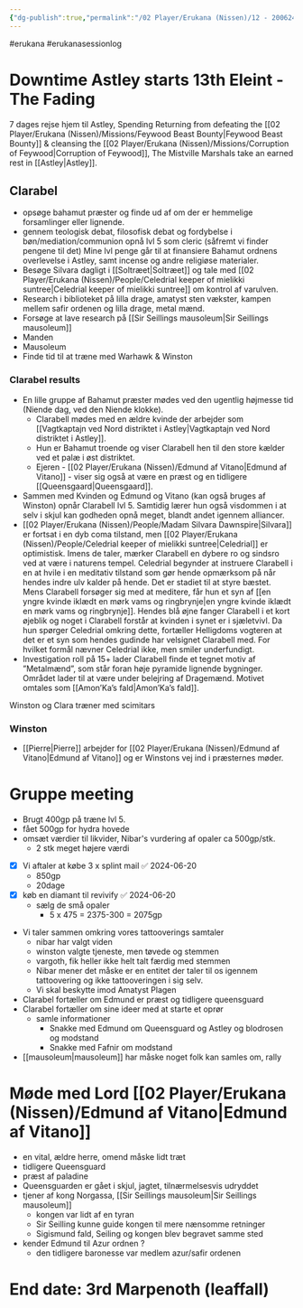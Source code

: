 ```yaml
---
{"dg-publish":true,"permalink":"/02 Player/Erukana (Nissen)/12 - 200624 - Changer of time session 12 - downtime Astley/"}
---
```


#erukana #erukanasessionlog 

# Downtime Astley starts 13th Eleint - The Fading 
7 dages rejse hjem til Astley, Spending Returning from defeating the [[02 Player/Erukana (Nissen)/Missions/Feywood Beast Bounty\|Feywood Beast Bounty]] & cleansing the [[02 Player/Erukana (Nissen)/Missions/Corruption of Feywood\|Corruption of Feywood]], The Mistville Marshals take an earned rest in [[Astley\|Astley]]. 

## Clarabel 
- opsøge bahamut præster og finde ud af om der er hemmelige forsamlinger eller lignende.
- gennem teologisk debat, filosofisk debat og fordybelse i bøn/mediation/communion opnå lvl 5 som cleric  (såfremt vi finder pengene til det) Mine lvl penge går til at finansiere Bahamut ordnens overlevelse i Astley, samt incense og andre religiøse materialer.
- Besøge Silvara dagligt i [[Soltræet\|Soltræet]] og tale med [[02 Player/Erukana (Nissen)/People/Celedrial keeper of mielikki suntree\|Celedrial keeper of mielikki suntree]] om kontrol af varulven.
- Research i biblioteket på lilla drage, amatyst sten vækster, kampen mellem safir ordenen og lilla drage, metal mænd.
- Forsøge at lave research på [[Sir Seillings mausoleum\|Sir Seillings mausoleum]]
- Manden
- Mausoleum
- Finde tid til at træne med Warhawk & Winston

### Clarabel results 
- En lille gruppe af Bahamut præster mødes ved den ugentlig højmesse tid (Niende dag, ved den Niende klokke). 
	- Clarabell mødes med en ældre kvinde der arbejder som [[Vagtkaptajn ved Nord distriktet i Astley\|Vagtkaptajn ved Nord distriktet i Astley]]. 
	- Hun er Bahamut troende og viser Clarabell hen til den store kælder ved et palæ i øst distriktet. 
	- Ejeren - [[02 Player/Erukana (Nissen)/Edmund af Vitano\|Edmund af Vitano]] - viser sig også at være en præst og en tidligere [[Queensgaard\|Queensgaard]]. 
- Sammen med Kvinden og Edmund og Vitano (kan også bruges af Winston) opnår Clarabell lvl 5. Samtidig lærer hun også visdommen i at selv i skjul kan godheden opnå meget, blandt andet igennem alliancer. 
- [[02 Player/Erukana (Nissen)/People/Madam Silvara Dawnspire\|Silvara]] er fortsat i en dyb coma tilstand, men [[02 Player/Erukana (Nissen)/People/Celedrial keeper of mielikki suntree\|Celedrial]] er optimistisk. Imens de taler, mærker Clarabell en dybere ro og sindsro ved at være i naturens tempel. Celedrial begynder at instruere Clarabell i en at hvile i en meditativ tilstand som gør hende opmærksom på når hendes indre ulv kalder på hende. Det er stadiet til at styre bæstet. Mens Clarabell forsøger sig med at meditere, får hun et syn af [[en yngre kvinde iklædt en mørk vams og ringbrynje\|en yngre kvinde iklædt en mørk vams og ringbrynje]]. Hendes blå øjne fanger Clarabell i et kort øjeblik og noget i Clarabell forstår at kvinden i synet er i sjæletvivl. Da hun spørger Celedrial omkring dette, fortæller Helligdoms vogteren at det er et syn som hendes gudinde har velsignet Clarabell med. For hvilket formål nævner Celedrial ikke, men smiler underfundigt. 
- Investigation roll på 15+ lader Clarabell finde et tegnet motiv af ”Metalmænd”, som står foran høje pyramide lignende bygninger. Området lader til at være under belejring af Dragemænd. Motivet omtales som [[Amon’Ka’s fald\|Amon’Ka’s fald]]. 

Winston og Clara træner med scimitars 

### Winston 
- [[Pierre\|Pierre]] arbejder for [[02 Player/Erukana (Nissen)/Edmund af Vitano\|Edmund af Vitano]] og er Winstons vej ind i præsternes møder. 

# Gruppe meeting 
- Brugt 400gp på træne lvl 5. 
- fået 500gp for hydra hovede
- omsæt værdier til likvider, Nibar's vurdering af opaler ca 500gp/stk. 
	- 2 stk meget højere værdi 
- [x] Vi aftaler at købe 3 x splint mail ✅ 2024-06-20
	- 850gp 
	- 20dage 
- [x] køb en diamant til revivify ✅ 2024-06-20
	- sælg de små opaler 
		- 5 x 475 = 2375-300 = 2075gp
- Vi taler sammen omkring vores tattooverings samtaler 
	- nibar har valgt viden 
	- winston valgte tjeneste, men tøvede og stemmen 
	- vargoth, fik heller ikke helt talt færdig med stemmen 
	- Nibar mener det måske er en entitet der taler til os igennem tattoovering og ikke tattooveringen i sig selv.
	- Vi skal beskytte imod Amatyst Plagen 
- Clarabel fortæller om Edmund er præst og tidligere queensguard 
- Clarabel fortæller om sine ideer med at starte et oprør 
	- samle informationer 
		- Snakke med Edmund om Queensguard og Astley og blodrosen og modstand 
		- Snakke med Fafnir om modstand 
- [[mausoleum\|mausoleum]] har måske noget folk kan samles om, rally 

# Møde med Lord [[02 Player/Erukana (Nissen)/Edmund af Vitano\|Edmund af Vitano]]
- en vital, ældre herre, omend måske lidt træt 
- tidligere Queensguard 
- præst af paladine 
- Queensguarden er gået i skjul, jagtet, tilnærmelsesvis udryddet 
- tjener af kong Norgassa, [[Sir Seillings mausoleum\|Sir Seillings mausoleum]] 
	- kongen var lidt af en tyran 
	- Sir Seilling kunne guide kongen til mere nænsomme retninger 
	- Sigismund fald, Seiling og kongen blev begravet samme sted
- kender Edmund til Azur ordnen ? 
	- den tidligere baronesse var medlem azur/safir ordenen 

# End date: 3rd Marpenoth (leaffall)